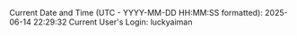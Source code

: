Current Date and Time (UTC - YYYY-MM-DD HH:MM:SS formatted): 2025-06-14 22:29:32
Current User's Login: luckyaiman
